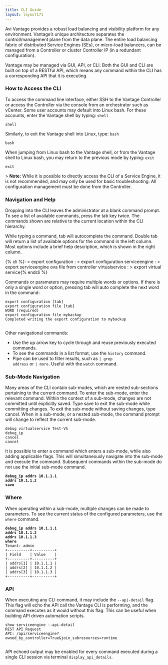 ```yaml
---
title: CLI Guide
layout: layout171
---
```


Avi Vantage provides a robust load balancing and visibility platform for any environment. Vantage’s unique architecture separates the control/management plane from the data plane. The entire load balancing fabric of distributed Service Engines (SEs), or micro-load balancers, can be managed from a Controller or cluster Controller IP (in a redundant configuration).

Vantage may be managed via GUI, API, or CLI. Both the GUI and CLI are built on top of a RESTful API, which means any command within the CLI has a corresponding API that it is executing.

### How to Access the CLI

To access the command line interface, either SSH to the Vantage Controller or access the Controller via the console from an orchestrator such as vCenter. Some user accounts may default into Linux bash. For these accounts, enter the Vantage shell by typing: <code>shell</code>

<pre class="command-line language-bash" data-prompt="username@avi:~$"><code>shell</code></pre> 

Similarly, to exit the Vantage shell into Linux, type: <code>bash</code>

<pre class="command-line language-bash" data-prompt=": >"><code>bash</code></pre> 

When jumping from Linux bash to the Vantage shell, or from the Vantage shell to Linux bash, you may return to the previous mode by typing: <code>exit</code>

<pre class="command-line language-bash" data-prompt="username@avi:~$"><code>exit</code></pre> > <strong>Note:</strong> While it is possible to directly access the CLI of a Service Engine, it is not recommended, and may only be used for basic troubleshooting. All configuration management must be done from the Controller.
 

### Navigation and Help

Dropping into the CLI leaves the administrator at a blank command prompt. To see a list of available commands, press the tab key twice. The commands shown are relative to the current location within the CLI hierarchy.

While typing a command, tab will autocomplete the command. Double tab will return a list of available options for the command in the left column. Most options include a brief help description, which is shown in the right column.

{% cli %}: > export configuration
: > export configuration serviceengine
: > export serviceengine ova file from controller virtualservice
: > export virtual service{% endcli %}

Commands or parameters may require multiple words or options. If there is only a single word or option, pressing tab will auto complete the next word in the command:

<pre class="command-line language-bash" data-prompt=": >" data-output="3,5"><code>export configuration [tab]
export configuration file [tab]
WORD (required)
export configuration file mybackup
Completed writing the export configuration to mybackup    
 </code></pre> 

Other navigational commands:

* Use the up arrow key to cycle through and reuse previously executed commands. 
* To see the commands in a list format, use the <code>history</code> command. 
* Pipe can be used to filter results, such as <code>| grep address</code> or <code>| more</code>. Useful with the <code>watch</code> command.  

### Sub-Mode Navigation

Many areas of the CLI contain sub-modes, which are nested sub-sections pertaining to the current command. To enter the sub-mode, enter the relevant command. Within the context of a sub-mode, changes are not committed until explicitly saved. Type save to exit the sub-mode while committing changes. To exit the sub-mode without saving changes, type cancel. When in a sub-mode, or a nested sub-mode, the command prompt will change to reflect the current sub-mode.

<pre class="command-line language-bash" data-prompt="2,4|debugvertualservice>;3|debugvirtualservice:debug_ip>"><code>debug virtualservice Test-VS
debug_ip
cancel
cancel</code></pre> 

It is possible to enter a command which enters a sub-mode, while also adding applicable flags. This will simultaneously navigate into the sub-mode and execute the command. Subsequent commands within the sub-mode do not use the initial sub-mode command.

<pre class="command-line language-bash" data-prompt="1,4|debugvirtualservice> ;2-3|debugvirtualservice:debug_ip> "><code><strong>debug_ip addrs 10.1.1.1</strong>
<strong>addrs 10.1.1.2</strong>
<strong>save</strong></code></pre> 

### Where

When operating within a sub-mode, multiple changes can be made to parameters. To see the current status of the configured parameters, use the <code>where</code> command.

<pre class="command-line language-bash" data-prompt="1|debugvirtualservice> ;2-4,13|debugvirtualservice:debug_ip> " data-output="5-12"><code><strong>debug_ip addrs 10.1.1.1</strong>
<strong>addrs 10.1.1.2</strong>
<strong>addrs 10.1.1.3</strong>
<strong>where</strong>
Tenant: admin
+----------+----------+
| Field    | Value    |
+----------+----------+
| addrs[1] | 10.1.1.1 |
| addrs[2] | 10.1.1.2 |
| addrs[3] | 10.1.1.3 |
+----------+----------+</code></pre> 

### API

When executing any CLI command, it may include the <code>--api-detail</code> flag. This flag will echo the API call the Vantage CLI is performing, and the command executes as it would without this flag. This can be useful when building API driven automation scripts.

<pre class="command-line language-bash" data-prompt=": >" data-output="2-99"><code>show serviceengine --api-detail
REST API Request
API: /api/serviceengine?owned_by_controller=True&amp;join_subresources=runtime
 </code></pre> 

API echoed output may be enabled for every command executed during a single CLI session via terminal <code>display_api_details</code>. 

 
